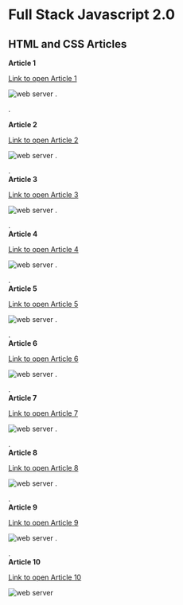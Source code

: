 # Full Stack Javascript 2.0

## HTML and CSS Articles

**Article 1**  

[Link to open Article 1](https://nitinsoni90.hashnode.dev/web-server)

![web server](./Images/Article1.png) 
.  

.  

**Article 2**

[Link to open Article 2](https://nitinsoni90.hashnode.dev/html-elements)

![web server](./Images/Article2.png) 
.  

.  
**Article 3**  

[Link to open Article 3](https://nitinsoni90.hashnode.dev/all-about-input-element)

![web server](./Images/Article3.png) 
.  

.  
**Article 4**  

[Link to open Article 4](https://nitinsoni90.hashnode.dev/audio-and-video-tags)

![web server](./Images/Article4.png) 
.  

.  
**Article 5**  

[Link to open Article 5](https://nitinsoni90.hashnode.dev/css-selectors-and-pseudo-elements)

![web server](./Images/Article5.png) 
.  

.  
**Article 6**  

[Link to open Article 6](https://nitinsoni90.hashnode.dev/css-flexbox)

![web server](./Images/Article6.png) 
.  

.  
**Article 7**  

[Link to open Article 7](https://nitinsoni90.hashnode.dev/positioning-elements-in-css)

![web server](./Images/Article7.png) 
.  

.  
**Article 8**  

[Link to open Article 8](https://nitinsoni90.hashnode.dev/css-box-model)

![web server](./Images/Article8.png) 
.  

.  
**Article 9**  

[Link to open Article 9](https://nitinsoni90.hashnode.dev/css-media-query)

![web server](./Images/Article9.png) 
.  

.  
**Article 10**  

[Link to open Article 10](https://nitinsoni90.hashnode.dev/css-grid-layout)

![web server](./Images/Article10.png) 